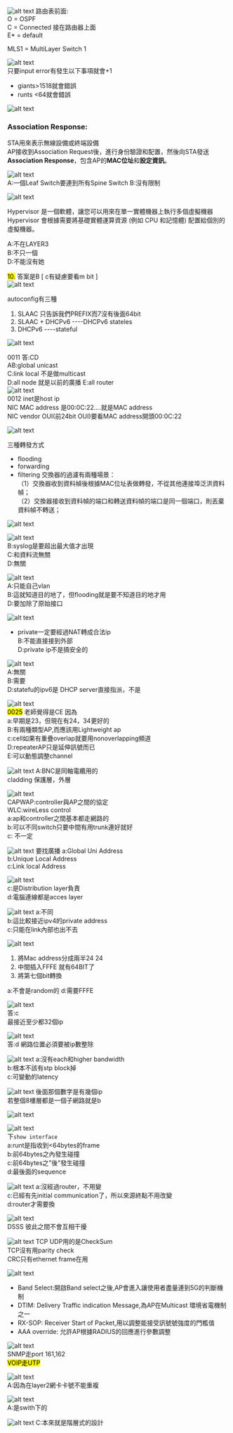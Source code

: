 ![alt text](image-1.png)
路由表前面:    
O = OSPF  
C = Connected 接在路由器上面  
E* = default  

MLS1 = MultiLayer Switch 1  

![alt text](image-2.png)  
只要input error有發生以下事項就會+1

+ giants>1518就會錯誤  
+ runts <64就會錯誤  

![alt text](image-3.png)  

### Association Response:  
STA用來表示無線設備或終端設備  
AP接收到Association Request後，進行身份驗證和配置，然後向STA發送**Association Response**，包含AP的**MAC位址**和**設定資訊**。  


![alt text](image-4.png)  
A:一個Leaf Switch要連到所有Spine Switch
B:沒有限制  

![alt text](image-5.png)  




















Hypervisor 是一個軟體，讓您可以用來在單一實體機器上執行多個虛擬機器    
Hypervisor 會根據需要將基礎實體運算資源 (例如 CPU 和記憶體) 配置給個別的虛擬機器。  

A:不在LAYER3  
B:不只一個  
D:不能沒有她  

<mark>10.</mark> 答案是B [ c有疑慮要看m bit ]  
![alt text](image-6.png)  

autoconfig有三種    
1. SLAAC  只告訴我們PREFIX而7沒有後面64bit  
2. SLAAC + DHCPv6    ----DHCPv6  stateles
3. DHCPv6    ----stateful  


![alt text](image-7.png)









































0011
答:CD  
AB:global unicast  
C:link local 不是做multicast  
D:all node  就是以前的廣播 
E:all router  
![alt text](image-8.png)  
0012
inet是host ip  
NIC MAC address 是00:0C:22....就是MAC address  
NIC vendor OUI(前24bit OUI)要看MAC address開頭00:0C:22  














![alt text](image-9.png)

三種轉發方式  
+ flooding
+ forwarding
+ filtering
交換器的過濾有兩種場景：   
（1）交換器收到資料幀後根據MAC位址表做轉發，不從其他連接埠泛洪資料幀；   
（2）交換器接收到資料幀的端口和轉送資料幀的端口是同一個端口，則丟棄資料幀不轉送； 





























![alt text](image-10.png)  









![alt text](image-11.png)  
B:syslog是要超出最大值才出現  
C:和資料流無關  
D:無關  

  


















  ![alt text](image-12.png)  
  A:只能自己vlan  
  B:這就知道目的地了，但flooding就是要不知道目的地才用  
  D:要加除了原始接口   























![alt text](image-13.png)
  + private一定要經過NAT轉成合法ip  
  B:不能直接接到外部  
  D:private ip不是搞安全的  















  ![alt text](image-14.png)  
  A:無關  
  B:需要  
  D:statefu的ipv6是 DHCP server直接指派，不是  







![alt text](image-15.png)  
<mark>0025</mark>
老師覺得是CE  因為    
a:早期是23，但現在有24，34更好的  
B:有兩種類型AP,而應該用Lightweight ap  
c:cell如果有重疊overlap就要用nonoverlapping頻道  
D:repeaterAP只是延伸訊號而已    
E:可以動態調整channel  





















![alt text](image-16.png)
A:BNC是同軸電纜用的    
cladding 保護層，外層    











![alt text](image-17.png)  
CAPWAP:controller與AP之間的協定    
WLC:wireLess control  
a:ap和controller之間基本都走網路的  
b:可以不同switch只要中間有用trunk連好就好  
c: 不一定  





















![alt text](image-18.png)
要找廣播
a:Global Uni Address  
b:Unique Local Address  
c:Link local Address  

















![alt text](image-19.png)  
c:是Distribution layer負責  
d:電腦連線都是acces layer  


























![alt text](image-20.png)
  a:不同  
  b:這比較接近ipv4的private address  
  c:只能在link內部也出不去   


















![alt text](image-21.png)  
1. 將Mac address分成兩半24 24  
2. 中間插入FFFE 就有64BIT了  
3. 將第七個bit轉換  

a:不會是random的
d:需要FFFE  



















![alt text](image-22.png)  
答:c  
最接近至少都32個ip  


















![alt text](image-24.png)   
答:d
網路位置必須要被ip數整除    

















![alt text](image-23.png)
a:沒有each和higher bandwidth  
b:根本不該有stp block掉  
c:可變動的latency   
























![alt text](image-25.png) 
後面那個數字是有幾個ip   
若整個8樓層都是一個子網路就是b   





























![alt text](image-26.png)  


















![alt text](image-27.png)  
下`show interface`    
a:runt是指收到<64bytes的frame  
b:前64bytes之內發生碰撞   
c:前64bytes之"後"發生碰撞  
d:最後面的sequence   




















![alt text](image-28.png)
a:沒經過router，不用變  
c:已經有先initial communication了，所以來源終點不用改變  
d:router才需要換  
  
























![alt text](image-29.png)  
DSSS
彼此之間不會互相干擾   



























![alt text](image-30.png)
TCP UDP用的是CheckSum    
TCP沒有用parity check  
CRC只有ethernet frame在用    



























![alt text](image-31.png)  
+ Band Select:開啟Band select之後,AP會進入讓使用者盡量連到5G的判斷機制  
+ DTIM: Delivery Traffic indication Message,為AP在Multicast 環境省電機制之一  
+ RX-SOP: Receiver Start of Packet,用以調整能接受訊號號強度的門檻值  
+ AAA override: 允許AP根據RADIUS的回應進行參數調整    






























![alt text](image-32.png)  
SNMP走port 161,162  
<mark>VOIP走UTP</mark>



















![alt text](image-33.png)  
A:因為在layer2網卡卡號不能重複    


























![alt text](image-34.png)  
A:是swith下的  


























![alt text](image-35.png)
C:本來就是階層式的設計





































